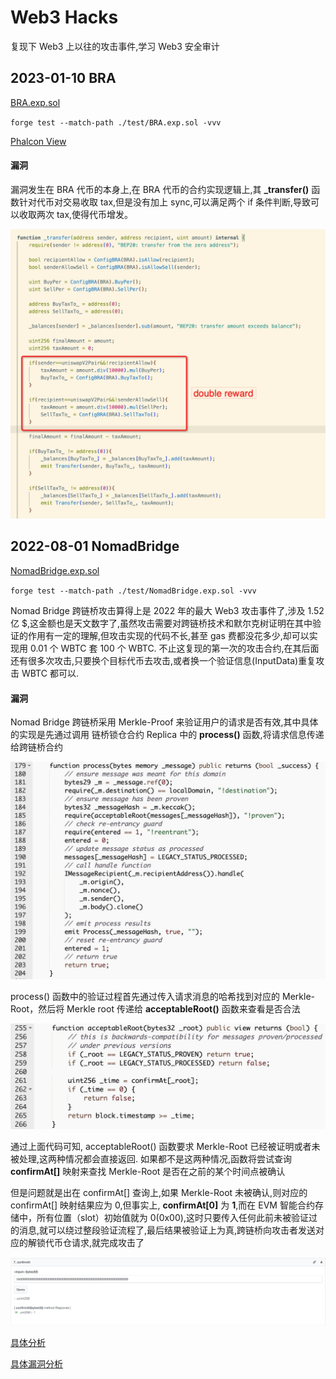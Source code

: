 # Web3 Hacks

复现下 Web3 上以往的攻击事件,学习 Web3 安全审计

## 2023-01-10 BRA

[BRA.exp.sol](./test/BRA.exp.sol)

`forge test --match-path ./test/BRA.exp.sol -vvv`

[Phalcon View](https://explorer.phalcon.xyz/tx/bsc/0x4e5b2efa90c62f2b62925ebd7c10c953dc73c710ef06695eac3f36fe0f6b9348)

#### 漏洞

漏洞发生在 BRA 代币的本身上,在 BRA 代币的合约实现逻辑上,其 **\_transfer()** 函数针对代币对交易收取 tax,但是没有加上 sync,可以满足两个 if 条件判断,导致可以收取两次 tax,使得代币增发。

![BRA-_transfer()_BUG](images/BRA_BUG.jpeg)

## 2022-08-01 NomadBridge

[NomadBridge.exp.sol](./test/NomadBridge.exp.sol)

`forge test --match-path ./test/NomadBridge.exp.sol -vvv`

Nomad Bridge 跨链桥攻击算得上是 2022 年的最大 Web3 攻击事件了,涉及 1.52 亿 $,这金额也是天文数字了,虽然攻击需要对跨链桥技术和默尔克树证明在其中验证的作用有一定的理解,但攻击实现的代码不长,甚至 gas 费都没花多少,却可以实现用 0.01 个 WBTC 套 100 个 WBTC.
不止这复现的第一次的攻击合约,在其后面还有很多次攻击,只要换个目标代币去攻击,或者换一个验证信息(InputData)重复攻击 WBTC 都可以.

#### 漏洞

Nomad Bridge 跨链桥采用 Merkle-Proof 来验证用户的请求是否有效,其中具体的实现是先通过调用 链桥锁仓合约 Replica 中的 **process()** 函数,将请求信息传递给跨链桥合约

![NomadBridge_process()](<images/NomadBridge_process().jpeg>)

process() 函数中的验证过程首先通过传入请求消息的哈希找到对应的 Merkle-Root，然后将 Merkle root 传递给 **acceptableRoot()** 函数来查看是否合法

![NomadBridge_acceptableRoot()](<images/NomadBridge_acceptableRoot().jpeg>)

通过上面代码可知, acceptableRoot() 函数要求 Merkle-Root 已经被证明或者未被处理,这两种情况都会直接返回. 如果都不是这两种情况,函数将尝试查询 **confirmAt[]** 映射来查找 Merkle-Root 是否在之前的某个时间点被确认

但是问题就是出在 confirmAt[] 查询上,如果 Merkle-Root 未被确认,则对应的 confirmAt[] 映射结果应为 0,但事实上, **confirmAt[0]** 为 **1**,而在 EVM 智能合约存储中，所有位置（slot）初始值就为 0(0x00),这时只要传入任何此前未被验证过的消息,就可以绕过整段验证流程了,最后结果被验证上为真,跨链桥向攻击者发送对应的解锁代币仓请求,就完成攻击了

![NomadBridge_confirmAt[]](images/NomadBridge_confirmAt[].jpeg)

[具体分析](https://github.com/SunWeb3Sec/DeFiHackLabs/tree/main/academy/onchain_debug/07_Analysis_nomad_bridge/)

[具体漏洞分析](https://twitter.com/BlockSecTeam/status/1554335271964987395)
